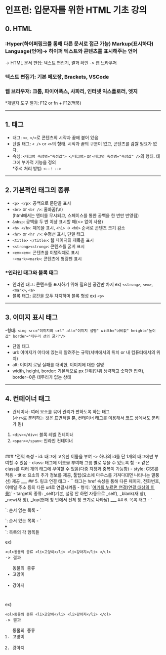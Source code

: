# 인프런: 입문자를 위한 HTML 기초 강의
## 0. HTML
### :Hyper(하이퍼링크를 통해 다른 문서로 접근 가능) Markup(표시하다) Language(언어)-> 하이퍼 텍스트와 콘텐츠를 표시해주는 언어
-> HTML 문서 편집: 텍스트 편집기, 결과 확인 -> 웹 브라우저
### 텍스트 편집기: 기본 메모장, Brackets, VSCode
### 웹 브라우저: 크롬, 파이어폭스, 사파리, 인터넷 익스플로러, 엣지
  *개발자 도구 열기: F12 or fn + F12(맥북)
___
## 1. 태그 
- 태그: `<>`, `</>`로 콘텐츠의 시작과 끝에 붙어 있음
- 단일 태그: `< />` or `<>`의 형태. 시작과 끝의 구분이 없고, 콘텐츠를 감쌀 필요가 없다. 
- 속성: `<태그명 속성명="속성값"> </태그명>` or `<태그명 속성명="속성값" />`의 형태. 태그에 부가적 기능을 정의 
<br>*주석 처리 방법: `<--! -->`
___
## 2. 기본적인 태그의 종류
- `<p> </p>`: 공백으로 문단을 표시
- `<br>` or `<br />`: 줄바꿈(\n)
<br>(html에서는 엔터를 무시되고, 스페이스를 통한 공백을 한 번만 반영됨)
- `&nbsp`: 공백을 두 번 이상 표시할 때(<> 없이 사용)
- `<h> </h>`: 제목을 표시, `<h1>` -> `<h6>` 순서로 콘텐츠 크기 감소
- `<hr>` or `<hr />`: 수평선 표시, 단일 태그
- `<title> </title>`: 웹 페이지의 제목을 표시
- `<strong><strong>`: 콘텐츠를 굵게 표시
- `<em><em>`: 콘텐츠를 이탤릭체로 표시<br>
-`<mark><mark>`: 콘텐츠에 형광펜 표시


### *인라인 태그와 블록 태그
- 인라인 태그: 콘텐츠를 표시하기 위해 필요한 공간만 차지 ex) `<strong>`, `<em>`, `<mark>`, `<a>` 
- 블록 태그: 공간을 모두 차지하며 블록 형성 ex) `<p>`
___
## 3. 이미지 표시 태그
-형태: `<img src="이미지의 url" alt="이미지 설명" width="너비값" height="높이값" border="테두리 선의 굵기"/>` <br>
- 단일 태그
- url: 이미지가 어디에 있는지 알려주는 규약(서버에서의 위치 or 내 컴퓨터에서의 위치)<br>
- alt: 이미지 로딩 실패를 대비한, 이미지에 대한 설명<br>
- width, height, border: 기본적으로 px 단위(단위 생략하고 숫자만 입력), border=0은 테두리가 없는 상태
___
## 4. 컨테이너 태그
- 컨테이너: 여러 요소를 묶어 관리가 편하도록 하는 태그<br>
(`<hr>`로 분리하는 것은 표면적일 뿐, 컨테이너 태그를 이용해서 코드 상에서도 분리가 됨)<br>
1) `<div></div>`: 블록 레벨 컨테이너
2) `<span></span>`: 인라인 컨테이너
<br>
### *전역 속성
- id: 태그에 고유한 이름을 부여 -> 하나의 id를 단 1개의 태그에만 부여할 수 있음
- class: 태그에 이름을 부여해 그룹 별로 묶을 수 있도록 함 -> 같은 class를 여러 개의 태그에 부여할 수 있음(다중 지정과 중복이 가능함)
- style: CSS를 적용
- title: 요소의 추가 정보를 제공, 툴팁(요소에 마우스를 가져다대면 나타나는 말풍선) 제공
___
## 5. 링크 연결 태그
- `<a>` 태그는 href 속성을 통해 다른 페이지, 전화번호, 이메일 주소 등의 다른 url로 연결시켜줌
- 형식: `<a href="url 또는 파일 명" target="프레임 창 이름">여기를 누르면 연결(연결 대상의 이름)</a>`
- target의 종류: _self(기본, 설정 안 하면 자동으로 _self), _blank(새 창), _new(새 창), _top(현재 창 안에서 전체 창 크기로 나타남)
___
## 6. 목록 태그
- `<ul></ul>`: 순서 없는 목록
- `<ol></ol>`: 순서 있는 목록
- `<li></li>`: 목록의 각 항목들 
  
ex) <pre>`<ul>동물의 종류
        <li>고양이</li>
        <li>강아지</li>
      </ul>`
     -> 결과 <ul>동물의 종류
        <li>고양이</li>
        <li>강아지</li>
      </ul></pre>

 ex) <pre>`<ol>동물의 종류
        <li>고양이</li>
        <li>강아지</li>
        </ol>`
     -> 결과 <ol>동물의 종류
        <li>고양이</li>
        <li>강아지</li>
        </ol></pre>
        